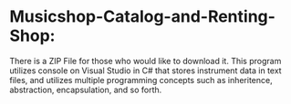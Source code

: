 # Musicshop-Catalog-and-Renting-Shop:
There is a ZIP File for those who would like to download it. This program utilizes console on Visual Studio in C# that stores instrument data in text files, and utilizes multiple programming concepts such as inheritence, abstraction, encapsulation, and so forth. 
